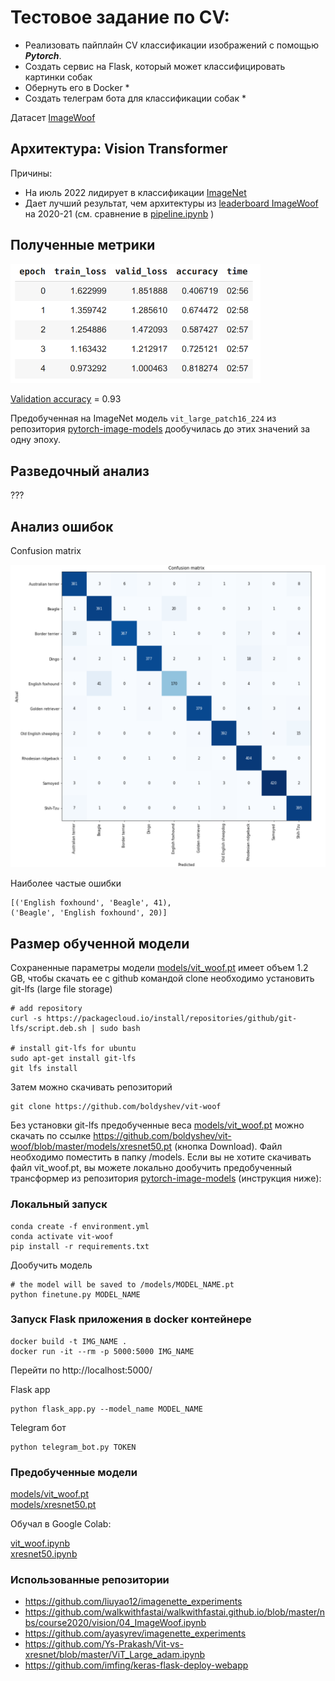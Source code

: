# Тестовое задание по CV:

- Реализовать пайплайн CV классификации изображений с помощью ***Pytorch***.
- Создать сервис на Flask, который может классифицировать картинки собак
- Обернуть его в Docker *
- Создать телеграм бота для классификации собак *

Датасет [ImageWoof](https://github.com/fastai/imagenette#imagewoof)

## Архитектура: Vision Transformer

Причины:
- На июль 2022 лидирует в классификации [ImageNet](https://www.google.com/search?q=imagenet+leaderboard&oq=imagenet&aqs=chrome.1.69i59l2j0i512l3j69i60l3.1709j0j7&sourceid=chrome&ie=UTF-8)
- Дает лучший результат, чем архитектуры из 
[leaderboard ImageWoof](https://github.com/fastai/imagenette#imagewoof-leaderboard) на 2020-21
  (cм. сравнение в [pipeline.ipynb](pipeline.ipynb) )

## Полученные метрики

<div>
<img src="images/xres_training.png" width="400"/>
</div>

[Validation accuracy](https://forums.fast.ai/t/training-loss-and-training-set-accuracy/14302/7) = 0.93  


Предобученная на ImageNet модель ```vit_large_patch16_224``` из репозитория
[pytorch-image-models](https://github.com/rwightman/pytorch-image-models) дообучилась до этих значений за одну эпоху.


## Разведочный анализ
???

## Анализ ошибок

Confusion matrix

![vit_conf.png](images/vit_conf.png) 

Наиболее частые ошибки
```
[('English foxhound', 'Beagle', 41), 
('Beagle', 'English foxhound', 20)]
```

## Размер обученной модели
Сохраненные параметры модели [models/vit_woof.pt](models/vit_woof.pt) имеет объем 1.2 GB, чтобы скачать ее c github командой clone
необходимо установить git-lfs (large file storage)

```
# add repository
curl -s https://packagecloud.io/install/repositories/github/git-lfs/script.deb.sh | sudo bash

# install git-lfs for ubuntu
sudo apt-get install git-lfs
git lfs install
```

Затем можно скачивать репозиторий
```
git clone https://github.com/boldyshev/vit-woof
```

Без установки git-lfs предобученные веса  [models/vit_woof.pt](models/vit_woof.pt) можно скачать по ссылке
https://github.com/boldyshev/vit-woof/blob/master/models/xresnet50.pt (кнопка Download).
Файл необходимо поместить в папку /models.
Если вы не хотите скачивать файл vit_woof.pt, вы можете локально дообучить предобученный трансформер из репозитория
[pytorch-image-models](https://github.com/rwightman/pytorch-image-models) (инструкция ниже):

### Локальный запуск

```
conda create -f environment.yml
conda activate vit-woof
pip install -r requirements.txt
```
Дообучить модель
```
# the model will be saved to /models/MODEL_NAME.pt
python finetune.py MODEL_NAME
```

### Запуск Flask приложения в docker контейнере

```
docker build -t IMG_NAME .
docker run -it --rm -p 5000:5000 IMG_NAME
```
Перейти по http://localhost:5000/


Flask app
```
python flask_app.py --model_name MODEL_NAME
```

Telegram бот
```
python telegram_bot.py TOKEN
```



### Предобученные модели
[models/vit_woof.pt](models/vit_woof.pt)  
[models/xresnet50.pt](models/xresnet50.pt) 

Обучал в Google Colab:

[vit_woof.ipynb](https://colab.research.google.com/drive/1X8bF_OliMbhXSbBDmF5_xDP9sOVCTKoQ?usp=sharing)  
[xresnet50.ipynb](https://colab.research.google.com/drive/1787evNp1XP9WvK01ibh_9lEGPFqWufXG?usp=sharing)

### Использованные репозитории
- https://github.com/liuyao12/imagenette_experiments   
- https://github.com/walkwithfastai/walkwithfastai.github.io/blob/master/nbs/course2020/vision/04_ImageWoof.ipynb  
- https://github.com/ayasyrev/imagenette_experiments  
- https://github.com/Ys-Prakash/Vit-vs-xresnet/blob/master/ViT_Large_adam.ipynb  
- https://github.com/imfing/keras-flask-deploy-webapp  